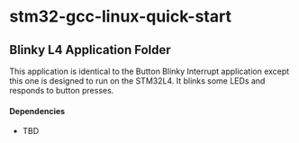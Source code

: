 
# stm32-gcc-linux-quick-start

## Blinky L4 Application Folder

This application is identical to the Button Blinky Interrupt application
except this one is designed to run on the STM32L4.
It blinks some LEDs and responds to button presses.

#### Dependencies
* TBD

